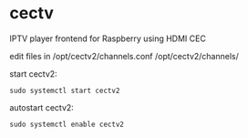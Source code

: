 # cectv

IPTV player frontend for Raspberry using HDMI CEC

edit files in 
/opt/cectv2/channels.conf
/opt/cectv2/channels/

start cectv2:

    sudo systemctl start cectv2

autostart cectv2:

    sudo systemctl enable cectv2


